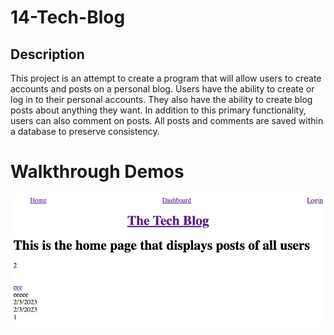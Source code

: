 # 14-Tech-Blog

## Description

This project is an attempt to create a program that will allow users to create accounts and posts on a personal blog. Users have the ability to create or log in to their personal accounts. They also have the ability to create blog posts about anything they want. In addition to this primary functionality, users can also comment on posts. All posts and comments are saved within a database to preserve consistency.

# Walkthrough Demos

![App Screenshot](https://github.com/noahfajarda/14-Tech-Blog/blob/main/assets/Screenshot%202023-02-06%20at%208.27.43%20AM.png)
